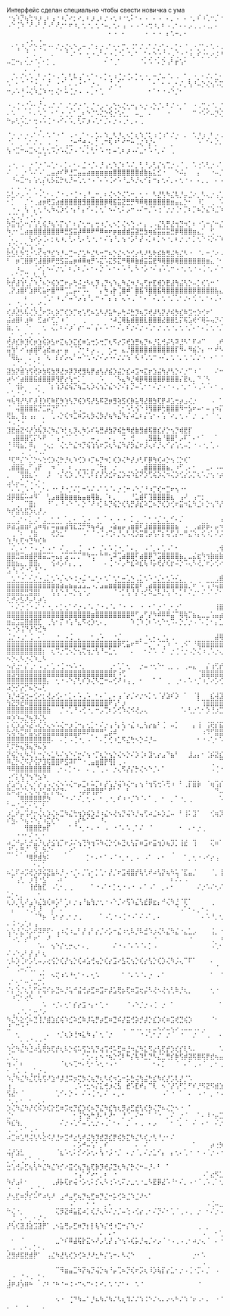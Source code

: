 Интерфейс сделан специально чтобы свести новичка с ума
⠐⢢⠱⡙⢦⢓⠲⡰⢀⠆⢠⠐⠰⡈⠔⡂⠔⡀⠆⡰⢀⠆⡐⠠⢂⠰⠐⢂⠅⠂⠄⠠⠀⠄⠠⠀⠄⡀⠠⠀⠄⠐⡀⠎⠰⢁⠒⡈⠐⠠⠑⢈⠱⠈⠜⠠⠃⡘⠠⠃⠜⡐⠂⠖⠰⡀⢂⠐⡀⢂⠐⠤⡀⢂⠄⢠⠀⠄⠠⠐⠠⢒⠰⡀⠆⠠⢀⠂⠄⠄⡠⢀⢀⠠⢀⡀⠄⠀⠀⠀⠀⠀⠀⠀⠀⠀⠀⠀⠀⠀⠀⠀⠀⠀⠀⠀⠀⠀⠀⠀⠀⠄⠠⠀⠄⠀⠀⠀⠀⠠⠀⠄⠠⠀⡄⢂⠤⡀⠄⠀⠀⠀⠀⠀⠀⠀⠀⠀⠀⠀⠀⢀⠠⠀⠠⠀
⠀⠂⢡⠘⢄⠊⡑⠰⢉⠐⠂⠌⡐⢌⠢⠑⡠⠒⠠⠁⠆⡐⠠⠁⢂⠂⡉⠄⠨⠁⠌⠠⠁⠌⡐⢁⠂⠄⡁⠂⠈⢀⠐⡈⢁⠂⠡⠐⠠⠀⠀⠀⠀⢈⠀⠄⢀⠀⠀⠄⠀⠀⠈⠠⠁⠐⠀⢂⠐⠠⠁⢂⠐⠠⠈⠄⠈⠄⠁⠀⡁⢂⠑⡐⢈⠐⡠⢈⠐⡈⠰⡀⠎⡐⢂⠔⡨⠘⠤⣉⠒⡄⢂⡐⠈⠄⠂⡁⢀⠀⠀⠀⠀⠀⠀⠀⠀⠀⠀⠀⠂⠈⢀⠁⠀⠀⠀⠀⠈⠄⠡⠈⠄⡑⢠⠃⡖⢡⠂⠀⠀⠀⠀⠀⠀⠀⠀⠀⠀⠀⠀⠄⠀⠄⠁⠀
⠀⡈⠄⠌⢂⠡⢀⠃⡐⢈⠐⠠⠈⡄⢃⠧⢠⠁⢂⠁⠂⠄⡁⢂⠰⢈⡐⢈⠄⡁⢂⠐⡀⠒⡈⠤⠈⠄⠠⠀⠁⡀⠐⡀⠂⠌⠄⣁⠂⠡⠀⠂⠈⢀⠈⡐⠠⠀⠌⠀⠐⠈⡀⠄⠠⠐⠈⠀⡐⠠⠀⠀⢈⠠⢁⠀⠀⠀⠀⠀⠀⠀⠂⠀⠂⠐⢀⠂⠌⡀⢣⠘⠤⡑⢌⢢⠡⢍⠒⡠⠡⠘⠠⢌⠱⣈⠱⠐⡂⢌⠂⠥⢈⡐⠠⠀⠄⡀⠂⢁⠀⠁⠀⠀⠀⠀⠀⠀⠀⠀⠂⠁⠂⠐⠠⠑⡈⠂⠀⠀⠀⠀⠀⠀⠀⠀⠀⠀⠀⠀⠈⠀⡀⠀⢀⠂
⠐⠠⢈⠐⡈⡐⠂⠌⡐⠠⠌⠠⠁⠠⢁⠊⡐⠈⠄⡈⠐⡠⠐⡠⢑⠢⢌⢂⠒⡄⠢⡐⠠⡑⡈⠄⠃⠌⠐⡀⠁⠀⠐⠠⢉⡐⠈⠄⡈⠄⠡⠀⢀⠀⠂⠄⠡⢈⠀⠂⠁⡐⢀⢂⠁⣀⠆⠑⡈⠡⢌⡑⢪⡐⢡⢂⡀⠀⠤⣀⠀⠄⠀⠀⠀⠐⠀⠀⠀⠀⠀⠉⠐⠡⠊⠤⡙⢌⠓⡤⢃⠡⣁⠂⢒⠠⠡⢈⠐⠠⠊⠄⠡⡀⢃⠍⡰⠠⢁⠂⡈⠄⡐⠠⢀⠂⡀⠄⢀⠀⠀⠀⠀⠀⠀⠀⠀⠀⠀⠀⠀⠀⠀⠀⠀⠀⠀⠀⠀⠀⠁⠀⠀⠐⢀⠀
⠈⡐⢀⠂⡐⠠⠁⠂⠄⠡⠈⠐⠈⠀⠠⠐⢀⠁⠂⠄⡡⠄⠱⣀⠣⡘⢄⠢⡁⢆⠱⡈⢅⠰⢈⠰⠁⠌⡐⠀⠄⠀⠡⡘⡰⢀⠃⡐⠠⠈⠄⠀⡀⠠⠁⠌⠠⠀⠠⠀⡁⠀⢀⣈⠒⠉⢚⡐⠄⡁⠠⠉⠣⠘⠁⠊⠉⠒⠠⢌⠘⡌⢂⠀⠀⠀⡀⠀⠀⠀⠀⠀⠐⠀⠁⠂⠌⠄⢣⠐⣉⠒⠤⣉⠢⣁⢃⢂⠩⡐⠡⢌⡐⠠⠈⠄⡁⢃⠂⠡⠐⡂⠤⢁⠆⡰⠠⠌⣀⠂⠡⠐⡀⠌⠀⢀⠀⠀⠀⠀⠀⠀⠀⠀⠀⠀⠀⠀⠀⠀⠀⠀⠀⠀⠂⠈
⠠⠐⡀⠠⠀⡐⠈⡐⠈⠤⢁⠂⠄⡁⠄⠂⠄⣈⠐⡈⠄⡘⢠⢂⠱⡈⠆⠡⠌⡀⢃⠘⡠⢃⡌⢢⢉⡐⠠⠈⢀⠀⠡⢐⠡⢃⡐⠠⠁⠌⠀⡀⢀⠂⠡⠌⠠⠁⣀⣤⡴⠎⠟⣘⣉⣤⣤⣴⣶⣶⣶⣶⣶⣿⣿⣿⣿⣿⣿⣾⣷⣦⣅⣊⠐⠀⠀⠑⠬⡄⠀⠀⡄⠀⠀⠐⠤⡈⠀⠘⠤⣉⠒⡄⢡⢂⡌⢆⡣⣍⡓⢆⡘⠤⢁⢂⠐⠠⠈⠄⠡⢈⠔⠡⠘⣀⠣⡘⢄⠊⡅⠒⡄⢂⠌⡀⠄⢂⠐⠠⠀⠄⡀⡀⠀⠄⠠⠀⠄⠠⠀⠄⡀⠄⢀⠁
⡥⣃⠔⡠⠐⡀⠐⠠⢁⠂⠄⡈⠐⠠⠐⢈⠐⢠⠘⣀⠒⡀⠆⢌⠢⡑⢌⠡⠒⡀⢂⠐⠀⠣⣜⢣⠳⣌⢧⡘⡤⣈⠔⡀⠣⢄⡐⢠⢁⠂⡁⠀⠀⡈⠐⢀⣴⡶⢟⣩⣴⣾⣿⣿⣿⣿⣻⣿⣿⣿⣿⡿⢿⣯⣭⣝⣛⡛⠻⠿⢿⣿⣿⣿⣿⣿⣶⣤⣄⡑⠂⠀⠸⡁⠀⢀⠀⠡⠀⠐⠠⠀⢣⠈⡄⢂⠘⢄⠳⢌⡱⢊⠐⡄⠃⡄⠊⠄⡁⢂⠁⠢⠌⢂⠅⡠⠒⠠⠌⠒⡈⠡⢐⠈⡐⡐⢈⠂⡉⠆⡉⠦⡑⣌⠱⣈⠱⡈⢌⠡⡘⠠⠐⡈⠠⠀
⡳⣭⢲⡡⠒⡌⢡⢃⢮⡘⢦⠡⡍⢢⠁⠆⡌⢂⠒⡄⢒⠰⡈⢄⠢⡁⢌⠢⢑⠠⠂⡄⢀⠠⣌⢣⡛⣜⢲⣙⠲⡁⠆⠐⢡⠒⡌⠒⣌⠳⡐⠂⣁⣴⣶⣿⣿⣾⣿⣿⣿⠿⣛⣫⣭⡼⠿⠿⠟⠛⠿⠶⠖⡶⣶⣾⣾⣭⣽⣛⣳⢶⣮⣭⣭⣭⣛⡿⢿⣿⣿⣶⣄⡁⠀⢋⠀⠀⠈⠄⡀⠀⠀⢣⠔⡡⢈⠄⡂⢆⠰⡀⢃⠄⢃⠄⢃⠐⡀⠂⠌⢡⠘⡀⢢⠐⡡⠃⡜⠠⡁⠆⡁⠢⠐⡀⠆⡐⢀⠂⡁⢂⠑⠨⡑⠌⠱⡘⢌⠢⢡⠑⢢⠐⣁⠂
⣗⣣⢇⡳⢩⡐⠡⢎⢲⡙⣎⠱⡘⠤⣉⠒⡌⣡⠓⣌⠣⢒⡉⠦⡑⣌⠢⣑⢊⡔⢣⠜⣣⢗⣮⣷⣻⣬⢳⣌⠣⠐⠀⠈⠄⠒⡈⠔⠠⠃⠀⡶⢉⣿⡿⢋⣼⣿⡿⠟⣛⣫⣭⣤⡶⠾⠿⢶⡛⠡⣍⠡⣍⡫⣍⠛⢿⠿⣷⣾⣭⣭⣟⠻⢿⣿⡿⢿⣿⣿⣿⣿⣿⣿⣶⣄⠈⠂⠀⠀⠰⣀⠀⠀⠈⠔⡁⠢⠌⡐⢂⠁⠆⡈⠆⡈⠄⠂⠄⡑⠈⠄⠂⠄⠡⠘⡀⠣⠐⡡⠐⠌⢠⠡⢁⠒⠠⠐⡀⢂⠐⠠⢈⠐⡀⠌⠐⡀⢂⠁⢂⠩⢀⠣⢄⠣
⢗⡞⣼⢱⢃⡌⠱⡈⠦⡑⢮⡱⣉⠖⡤⢓⠬⣐⠣⢆⡹⢠⡙⢢⠱⣄⠳⣌⠲⡘⢤⢋⡖⣏⢾⡱⣟⣼⢳⣬⢣⡑⠤⡁⢎⢡⠒⠈⠀⢀⡝⣰⣿⠏⣱⡿⢏⣥⠖⣿⠛⠛⢉⣁⡤⠍⠩⠄⠀⠁⡄⠳⢠⡗⢈⣿⠾⠁⣿⣯⠹⣿⣿⣯⢿⣿⣿⣿⣿⣿⣿⡿⣿⣿⣿⣿⣧⣄⠀⠀⠀⠀⠆⠀⠀⠀⠐⢁⠂⠰⢀⠊⠤⠑⡠⢡⠘⡀⠒⠠⠉⡄⢡⠈⢄⠡⢀⠁⠂⠄⠁⠌⡀⢂⠐⡈⢁⠂⡐⠄⢊⠐⡀⠂⠄⡈⠄⠐⠀⡈⠄⢂⠐⡀⢊⠐
⢎⡼⣜⡣⢧⢌⡱⣈⠖⡩⢆⡵⡉⢎⡱⡉⢖⢡⢋⠦⣡⠣⡜⣥⠓⡤⢓⠬⣓⡹⢦⡩⢞⡼⢣⡝⡜⢮⡳⣎⠷⣩⢒⡱⢊⠖⠁⠀⠀⣬⣴⣿⠇⣰⠷⠀⣋⣴⠎⢋⡈⠰⠈⠀⠀⠀⢀⠀⠀⠀⠀⠀⠐⠼⣈⢿⣧⣾⣿⣿⣇⣿⣿⣿⣜⣿⣿⣃⡍⢯⣡⢞⠊⢿⠥⢤⡙⠌⣷⡀⢂⠀⠈⠂⠀⠀⢂⠀⢌⡁⠆⠌⡰⠁⡔⠂⠤⠁⡌⠄⠡⠐⠂⠌⡀⠎⡐⠌⡐⠠⢁⠂⡐⢀⢂⠐⡀⢂⠐⡈⠄⠂⠄⡁⢂⠐⡈⢀⠂⠀⠄⠂⡐⠀⠂⡀
⢞⡼⣎⡷⣹⢎⡶⣱⢮⡵⣣⠖⣍⢦⡱⣍⣎⠶⣡⢒⡡⢒⡉⢆⠫⡔⡩⢞⣱⣛⢦⡙⠦⡘⣅⢚⡬⢣⠽⣘⠣⠁⠏⠴⠉⠀⠀⢀⠞⣭⢳⠃⠔⢡⣴⣾⠟⣡⣞⣤⣠⠄⣤⠈⠈⡑⠂⠆⡠⢀⠀⠀⢂⠤⠀⣄⡘⣿⣿⣿⣿⣾⣿⣿⣿⣿⣿⡏⠻⠄⠻⣮⡑⡄⠐⠂⠞⠣⠘⢿⣆⡀⠀⡁⠈⡄⠈⢆⠀⡎⡔⡡⢄⠃⠤⠑⢂⠡⡐⠌⡠⠡⠌⡐⡐⢢⠁⢎⠰⢁⢂⠒⠠⠌⡀⢂⠐⡀⢂⠐⡈⡐⠠⠀⠄⠂⠐⠀⠠⠈⡀⠂⠄⡁⠂⠄
⣽⣳⡝⣾⢱⢫⢞⡵⣳⢯⣳⡻⣜⡲⡽⡹⢞⣻⢧⡟⣴⢣⡜⣮⡱⣬⡑⣎⠴⣩⠲⣍⡖⣱⣬⢳⡜⢣⡑⠌⡐⠉⠰⠈⠀⠀⠀⠌⠒⡴⠣⠊⣴⣿⣿⣯⣾⣿⣿⡿⢻⡟⡔⢣⠒⡁⠁⠀⠀⠀⠡⠀⠀⠈⠣⣄⠳⡘⢾⡿⢿⣿⣿⣿⡿⣿⣿⣿⡌⣟⢆⡀⠙⠈⠣⠀⠀⠀⠈⠀⢺⡧⠀⠀⢀⠂⠀⠈⡆⢱⡹⣜⢮⡙⢦⣉⢆⡱⢌⢢⡑⣌⠢⡑⠌⡆⡙⠤⢁⠂⠂⠌⡐⠠⠐⠠⢀⠐⡀⠂⠡⢀⠡⠈⠄⠂⢀⠂⢁⠐⠠⠁⠂⠀⡁⠂
⠲⢧⢻⡜⢣⠏⡼⢸⡱⢏⠷⣏⡳⢱⢣⡙⢮⡱⢫⡜⣣⠯⣝⡶⣻⢵⣫⢎⡷⣥⢻⣜⣿⣳⢏⡟⠼⣡⢒⡴⣠⢌⡐⠀⠀⠀⠠⠀⠁⠈⠀⢬⣿⣿⣿⣯⡙⣉⡭⡙⠋⠈⠁⠀⡀⢀⠀⠀⠀⠀⠀⠀⠀⠀⢁⠂⠡⢃⢪⠑⠸⢻⣿⡿⢓⣿⣿⣿⠻⠒⣣⠖⠤⠂⠤⢠⠲⡍⢟⣧⡀⢹⡄⢠⡄⠀⡀⠀⢁⠠⡑⢎⠲⣉⠶⡩⢆⡳⢌⡳⡜⢦⠳⣌⠳⡌⠴⣁⠆⡌⢡⠂⠄⢡⠈⠔⡀⢂⠠⠁⡐⠀⡀⠂⠈⠐⡀⠐⠠⢈⠐⠀⠀⡀⢀⠂
⣹⣟⣶⣝⠪⡜⡱⢧⡹⢌⠳⣌⠱⡃⢆⡹⢄⠳⡡⠎⢥⣛⡼⣳⡝⢮⣓⠻⣞⣷⣻⣾⢯⣿⣎⡜⡑⢢⡙⢾⣟⡏⠀⠀⠀⠀⠀⠀⠀⠀⢠⣿⣿⣿⢋⡍⠣⠟⠀⠁⢠⠐⠈⠁⠈⠀⠁⠀⠤⢀⠀⠀⠄⡀⠀⠩⠀⢚⠀⠀⢀⣻⣿⣧⠘⣿⣿⠃⡠⠏⠁⠄⠂⠁⠀⠀⠁⠀⠘⠸⢿⣦⡁⠿⡄⠀⠐⢄⡂⠀⢌⢂⠓⣌⠲⡙⢮⢱⢣⠖⡩⢆⠣⣌⠳⡜⡳⣌⠖⡸⢄⠎⡘⢄⠊⡔⢡⢂⠤⡁⠐⠠⠐⡀⢁⠠⠀⠈⠀⠀⠠⠀⡁⠐⠠⠌
⠘⢏⠛⡌⠑⡈⡑⠢⢑⢊⡱⢌⡓⡘⢆⠱⢊⡱⠰⡉⠦⡙⠲⡁⢎⡱⢌⠓⡜⡰⢃⠏⡿⢳⢎⠴⡑⢢⢈⡑⢎⠁⠀⠀⠀⠀⠀⠀⠀⢀⣾⣿⣯⣀⠋⢠⡟⠀⠀⠲⠈⢀⠀⠆⢀⢀⣀⡀⣀⠈⢓⡆⠀⡐⠀⠀⠀⠀⡀⢀⣾⣿⣿⣿⣿⣦⡀⠰⠋⢀⠄⠂⠀⠀⣀⠄⠠⠤⡀⠀⠈⢻⣿⣆⠡⠀⠀⡸⠀⠐⡌⢎⡱⢀⠣⡘⢂⠇⡎⡜⡱⣊⠖⣌⡱⢬⠱⣎⠝⡱⢋⢮⡱⢌⠲⢌⡱⢊⡔⡡⡉⢆⠡⡐⢢⠐⡴⣠⢆⡤⣁⠐⠠⢁⠂⠄
⠈⠄⠡⢀⠡⠐⡀⢁⠂⠄⠐⠂⡘⠐⡈⠌⡁⠒⠡⠌⠠⠁⠡⠈⠄⡐⢈⠒⠠⠑⡈⠘⠰⡉⢎⠒⣉⠖⢢⠐⠂⠀⠀⠀⠀⠀⠀⠀⠀⣺⡿⣿⣯⠥⠴⠻⠁⠀⢃⣠⣶⣿⣷⣶⣶⣦⣤⣶⢿⣷⡀⠈⠆⡀⠀⠀⠀⠘⣁⣾⠏⢹⣿⣿⣿⣿⣆⠀⢠⠜⠀⢠⠒⡂⠀⠀⠀⠀⠀⠁⢀⠀⠉⣿⡆⠀⠀⠘⠁⠄⠘⠠⠑⠈⠄⡑⠈⠜⠰⡁⠧⡙⢮⡑⢎⢣⡛⡼⣎⠵⣉⠦⡙⢎⡱⢊⠖⣭⠲⣅⠳⣈⠆⡑⢢⠙⡜⠳⡞⣵⢣⣯⡱⢆⡜⡠
⠀⠈⢀⠂⠄⡁⢀⠂⢀⠀⠂⠐⠀⠁⡀⠄⠀⢁⠠⠀⠐⠀⠁⠠⠀⠄⠠⠀⡁⢀⠀⠁⠂⠐⡈⠐⡀⠊⠄⡈⠀⠀⠀⠀⠀⠀⠀⠀⢠⡿⣽⣩⣶⣶⠏⣡⠶⢿⡍⠭⣭⣥⣼⢻⣏⣙⡛⠻⢦⠼⣡⠀⠠⣵⣤⡤⢠⣶⣿⠏⣸⣾⣿⣿⣿⣿⣿⣦⠀⠠⠀⢀⣴⡿⡷⠄⡤⠲⠀⢀⠈⠆⠀⡘⣷⠀⠀⠀⢞⡱⣂⠁⠀⠀⠀⠠⠁⠈⠐⢈⠰⢉⠆⡘⢄⠣⢜⡱⣭⢛⡴⢣⠍⡆⢥⢋⡜⠤⠛⣌⠱⡄⢎⠰⡁⠜⡨⢱⡘⢆⢏⠲⣙⠳⢎⠷
⠀⠌⡀⠄⠂⠐⠠⢀⠂⠠⠐⠀⠌⢀⠀⡀⢈⠀⠠⠐⠀⡈⠄⠡⢈⠐⡀⠁⠄⡀⠀⠠⠈⡀⠄⢁⠠⠁⠂⠀⠀⠀⠀⠀⠀⠀⠀⢀⢺⣿⣿⣛⣭⣶⣾⡿⣿⣭⣉⠥⣄⡌⣩⢉⡉⡉⠛⠳⢒⠂⠓⠛⢂⠽⢉⣴⣿⣿⠏⣴⣿⡿⠙⣩⣿⣿⣿⣿⣦⡀⣀⣌⣖⠳⢲⣷⣶⣷⣿⣷⣦⣄⡀⣿⣿⡄⠀⠀⢪⠴⡡⠎⡄⡀⢀⠀⠀⠈⠀⠀⠄⢈⠐⠌⡠⠓⣎⠵⣎⢧⠸⡥⢞⡜⢎⡖⠬⡑⠩⢄⠣⢜⡈⠖⡡⢊⠔⣡⠘⡄⢊⠐⠡⠘⡈⠐
⠀⢂⠐⠠⠁⠌⡐⠠⢀⡁⢂⠡⡈⢄⠢⢐⠠⣈⠐⣀⠂⠄⢂⠁⢂⠂⠤⢁⠢⢀⡁⢂⠡⠐⡈⠄⢂⠡⠌⡀⠀⠀⠀⠀⠀⠀⠀⢀⣾⣿⣿⣿⣿⣿⣿⣿⣿⣿⣿⣷⣶⣵⣤⣦⣤⣡⣡⣀⠠⡈⣠⣤⣶⣾⣿⣿⣿⣟⣾⠏⢀⣴⣿⣿⣿⣿⣿⣿⣿⣷⡈⠖⠈⠄⢩⠹⢭⣿⣿⣿⣿⣟⣛⣽⣿⡇⠀⠀⢣⢣⠑⡘⠤⡑⢢⠐⡠⠀⠀⠀⠀⠀⠈⠐⡁⢣⠘⡜⠰⡊⠵⣈⠧⡘⢢⠘⠄⡁⠃⠌⡐⠂⠌⠠⠁⠌⠂⢅⡚⡔⣣⠜⡤⢃⡴⢡
⠀⠂⠌⡐⢈⠐⠠⠁⠂⠐⡀⠂⡁⢂⠁⠊⡐⠠⠈⠄⡈⠐⠠⠈⠄⠈⠐⠀⠂⠀⠐⠀⠂⠁⡐⠈⢀⠂⡐⠁⠀⠀⠀⠀⠀⠀⠀⢸⣿⣿⣿⣿⣿⣿⣿⣿⣿⣿⣿⣿⣿⣿⣿⣿⣿⣿⣿⣿⣶⣿⣿⣿⣿⣿⣿⣿⣿⠿⠋⣠⠋⡜⠳⠾⠿⠿⣬⠉⢿⢷⡉⣦⣄⣀⣀⢡⣤⣴⣶⣬⣩⣭⣿⣾⣿⣏⠀⢀⢣⠂⡍⠰⢡⠘⣄⠫⢔⡱⢂⠄⡀⠀⠀⠀⠀⠀⠱⢈⠱⢈⠆⠡⢂⠑⢂⠩⠄⡑⡈⡐⠠⠈⠄⡁⠂⡄⣁⠢⠐⡱⢨⠙⡜⠱⣊⠳
⢈⡐⠠⢀⠂⢈⠀⠄⠁⠀⠀⠐⠀⠠⢈⠀⡀⠀⠀⠂⢀⠡⠀⠀⠐⡈⠀⠀⠀⠀⡀⠐⡀⠄⡀⠐⡀⢀⠀⠀⠀⠀⠀⠀⠀⠀⠀⣼⢿⣿⣿⣿⣿⣿⣿⣿⣿⣿⣿⣿⣿⣿⣿⣿⣿⣿⣿⣿⣿⣿⣿⣿⣿⣿⡿⢋⣥⠖⠛⠁⠒⡈⠁⠌⢉⠱⠀⠂⢀⠪⠁⠘⢿⣿⣿⣿⣿⣿⣿⣿⣿⣿⣿⣿⣿⣿⡆⠀⢆⠩⡐⢉⠢⡑⢢⢍⢲⡐⢣⠘⠤⣁⢂⠀⠀⠀⠄⠀⠀⠂⠌⠡⠀⠌⠀⡐⢈⠐⡐⠠⡑⢌⠰⢀⠡⡐⢄⠢⡑⢄⠣⡐⢌⠱⣀⠣
⠢⡜⣐⠂⡌⢀⠂⠠⢀⠂⢁⠐⢈⠐⠢⠡⠐⡀⠀⠀⠀⠀⠀⢀⠂⢁⠁⢂⠀⠀⡐⠤⠐⢂⠑⠂⢀⡀⢀⠀⢀⠤⣄⠀⠀⡌⢰⢋⡞⣿⣻⢿⣿⣿⣿⣿⣿⣿⣿⣿⣿⣿⣿⣿⣿⣿⣿⣿⣿⣿⣿⣿⣿⡏⠰⢋⠀⠀⠀⠀⠀⠀⠀⠀⠀⠀⠀⠀⠀⠀⠀⠀⠈⣿⣿⣿⣿⣿⣿⣿⣿⣿⣿⣿⣿⣿⣿⡄⠀⢂⠐⠠⠑⡌⢃⠎⡱⢌⠣⣉⠒⠤⢊⠜⠰⢠⢀⠀⠂⠀⠀⠁⠈⠀⢀⠀⢀⠂⠄⠡⠐⡈⠰⡈⠔⡡⢊⠴⡑⡊⡔⡉⠦⡑⠤⢃
⢱⡘⠴⣩⢒⠤⢊⠔⡂⢜⡠⢊⠄⠂⡁⠄⠡⢀⠡⠀⠂⠄⠁⡀⠄⢠⠈⡔⡈⠔⡐⠢⡁⢂⠈⡜⣱⠎⡱⠀⠁⠀⠈⡇⠀⠀⣎⢼⣹⢳⣝⡻⣞⠿⣿⣿⣿⣿⣿⣿⣿⣿⣿⣿⣿⣿⣿⣿⣿⣿⣿⣿⠟⢡⠃⡰⠀⠀⠀⠀⠀⠀⠀⠀⠀⠀⠀⠀⠀⠀⠀⠀⠁⢹⣿⣿⣿⣿⣿⣿⣿⣿⣿⣿⣿⣿⣿⣷⠀⠀⡈⠠⢁⠘⠠⢊⠐⡀⠒⡠⢉⠆⡡⢊⠱⢌⠪⢜⡠⢄⠀⠀⠀⠀⠀⠀⠀⠈⠄⢃⡐⢁⠂⡱⢘⡰⣉⠶⡱⠱⢤⡙⢦⡹⢌⡣
⡅⢎⡱⣡⠫⣜⠡⢎⡘⢄⠢⠡⢌⠒⡰⢈⠒⡄⢂⡁⠂⠌⡐⢠⠘⡄⢣⠐⣌⠰⣀⢣⡔⣦⠃⢈⠀⠤⡁⠀⠀⠀⡄⢸⠀⢨⢟⡎⣯⢗⢮⠳⣍⠟⣧⢟⡿⣿⣿⣿⣿⣿⣿⣿⣿⡿⠿⠟⡛⠛⠛⣁⡴⠾⠀⠁⠀⠀⠀⠀⠀⠀⠀⠀⠀⠀⠀⠀⠀⠀⠀⠀⠀⠰⠹⠋⣿⣿⣿⣿⣿⣿⣿⣿⣿⣿⣿⣿⠄⠀⠄⡁⠠⢈⠐⡀⠠⠀⠁⠄⡁⢊⠰⣁⠫⣌⢓⠢⡑⠬⡘⠤⠀⠀⠀⠀⠀⠀⠀⠀⠀⠂⠐⠠⢁⠂⠡⢃⠍⡓⢦⡹⢦⡙⠦⡱
⡝⢮⡑⢆⠳⢌⢃⠒⡌⠢⣁⠣⠌⢢⠑⠌⡒⠌⢢⠐⡉⢆⡑⢢⡑⢌⠢⡑⠌⡱⢈⠆⣹⢂⡔⣠⠙⣦⠃⠀⠀⣸⣠⡄⠂⢈⡮⣝⣎⠿⣌⡓⢌⠫⡜⢪⡝⣹⢯⣿⣿⠟⣫⠽⠏⠉⠐⢀⣤⣶⣿⡟⢻⡇⢀⠠⠀⠀⠀⠀⠀⠀⠀⠀⠀⠀⠀⠀⠀⠀⠀⠀⠀⠀⠀⢀⠀⠉⠻⠿⣿⣿⣿⣿⣿⣿⣿⣿⠀⢀⠂⠄⡁⠂⠄⠀⠄⢀⠈⢀⠠⠀⡐⢄⠫⡜⡌⡓⢌⠢⠑⡈⠄⠁⠀⠀⠀⠀⠀⠀⠀⠀⠀⠀⠠⢈⠐⠠⠊⡅⢣⠙⢢⠙⣢⠱
⡜⣡⠚⡌⡘⢄⠊⡔⢠⠡⡐⢌⠢⠡⢌⠒⡤⣉⠆⠥⡉⠆⡜⢡⡘⢬⠱⢌⠒⡄⢢⠘⢲⢫⢒⠡⢛⠰⠀⠃⢀⡏⣿⡷⠀⠈⢶⢩⡎⣟⠶⣩⠌⡑⢌⠣⡜⢥⡛⡜⢮⡙⠂⠀⠀⠠⡴⡿⢻⡿⠟⠁⠋⠁⠁⠀⠃⠀⠀⠀⠀⠀⠀⠀⠀⠀⠀⠀⠀⠀⠀⠀⠀⠀⠀⠀⠙⠤⡀⠀⠈⢿⣿⣿⣿⣿⣟⡳⠀⠀⠈⠐⠠⠁⠌⡀⢂⠠⠀⠂⢀⠐⡀⠎⠰⠐⡈⠱⠈⠄⠁⢀⠀⠂⠀⡀⠁⠐⡀⢀⠀⠀⠀⠀⠀⠀⠡⠁⠒⡈⠤⢁⠂⠡⢀⠃
⡰⣁⠞⡤⢩⠜⡒⢌⢆⡱⢌⠦⣉⠳⣌⢓⢲⡱⢮⡱⣘⠰⣌⠢⢜⢢⡙⢬⠱⡘⢤⢋⠴⣈⠦⡱⣈⠤⠀⠃⢸⠅⣹⠁⠀⠀⢊⢶⡹⠎⣳⠄⠑⢦⠨⠑⡌⠰⣍⢎⠑⠀⠀⠀⢠⠎⠓⠁⠉⠀⠘⠄⠀⠀⠀⠀⠀⠀⠀⠀⠀⠀⠀⠀⠀⠀⠀⠀⠀⠀⠀⠀⠀⠀⠀⠀⠀⠀⠀⠀⠀⠀⢻⣿⣿⣟⡶⡏⠀⠀⠀⠀⠁⠈⠐⡀⠂⠄⠐⠀⠠⠀⠐⠈⠄⠡⢀⠁⠌⠀⠈⠀⠀⠀⠀⠀⠀⠂⠀⠄⠂⡐⢀⠀⠀⠀⠀⠀⠀⠐⠐⠂⠌⠐⡀⠂
⠴⣈⠚⡤⢃⡚⣬⡘⢆⡜⣪⢱⡉⠖⡨⠌⢢⢙⠳⢲⠩⠳⢌⡑⢊⠦⣙⢆⢣⡍⠶⣩⠖⣭⢲⡱⢦⡹⡁⢸⣞⠀⢹⠀⠀⠀⢍⠶⠁⣘⡁⠆⡛⠌⠀⡹⢀⡳⠌⠂⠀⠀⡀⠔⠁⠀⠀⠈⠀⠀⠀⠀⠀⠀⠀⠀⠀⠀⠀⠀⠀⠀⠀⠀⠀⠀⢀⠀⠀⠀⠀⠀⠀⠀⠀⠀⠀⠀⠀⠀⠁⠀⠘⢿⣟⣾⣳⠅⠀⠀⠀⠀⠀⠀⠀⠀⡁⠂⠄⠂⠁⠠⠈⠐⡀⠂⡀⠠⠀⠠⠁⠀⠄⠂⠀⠀⠀⠀⠁⡀⢂⠐⠠⠊⡔⢠⠀⠀⠀⠀⠀⠀⠀⠂⠄⡁
⠦⣁⠏⠴⡩⢞⡱⡽⢮⣝⣧⠧⡘⠠⠐⡈⠄⡈⢡⠂⡁⢁⠂⡜⡈⠖⣩⢾⣿⡞⢧⢃⠞⠴⢣⡝⢦⠳⢥⠈⣏⣤⡈⠀⠀⠀⠈⡀⢸⠀⠁⢠⢃⠀⡰⢹⠐⣣⠁⠀⠠⠆⠁⠀⠈⠀⠀⠀⠁⠀⠀⠀⠀⠀⠀⠀⠀⠀⠀⠀⠀⠀⠀⠀⠀⠀⠆⠌⠄⠠⠀⠀⠀⠀⠀⠀⠀⠀⠀⠀⠀⠀⠀⢸⣞⣷⣏⠀⠠⢁⠂⡀⢀⠀⠀⠀⠀⠁⠐⠠⠁⠂⡁⢂⠐⠠⠐⠀⠄⠁⠠⠁⠀⡀⠄⠂⠀⠀⠀⠀⠀⠌⡐⠡⠌⢂⠌⣁⠂⠄⡀⠀⠀⠀⠂⠀
⢆⡱⡈⢇⠜⣠⠱⣌⣳⢎⠶⡡⠃⢁⠆⡐⢠⠘⣦⢳⡐⢂⠐⠠⠑⡈⠔⢫⠱⣌⢣⣞⡿⣖⡄⠚⢌⠳⣘⠈⢏⠁⠀⠀⠀⠀⢀⠀⠀⠀⡄⠈⠈⠠⢁⠇⡸⠀⠀⡔⠁⠄⠁⠀⠀⠀⠀⠀⠀⠀⠀⠀⠀⠀⠀⠀⠀⠀⠀⠀⠀⠀⠀⠀⠀⠀⠀⠈⠠⠁⠂⠄⡀⠂⠄⠀⠀⠀⠀⠀⠀⠀⠀⠀⠈⠙⡦⠀⢡⠂⡔⢀⠂⡐⢀⠀⠀⠀⠀⠁⠠⢁⠐⠠⢈⠐⠠⠁⠌⠠⠁⡀⠄⠀⠀⠀⠀⠀⠀⠀⠀⠀⠄⠡⠘⡀⢂⠄⠨⠐⡠⢁⠆⢠⠀⠀
⢢⠱⡘⣌⠲⡡⠞⠽⠟⠏⠂⢠⠰⢌⠰⣀⠃⡜⢠⠃⡔⡈⠔⡡⠒⣌⠰⢂⠧⡘⠧⣚⠱⡰⢌⠣⣌⠳⣌⠐⣄⣁⡠⠀⠀⠀⢨⡀⠐⠈⠠⢂⠁⡔⠃⠖⠁⠀⠜⠀⠈⠀⠀⠀⠀⠀⠀⠀⠀⠀⠀⠀⠀⠀⠀⠀⠀⠀⠀⠀⠀⠀⠐⠀⠀⠀⠀⠀⠀⠀⠐⠀⠀⠀⠀⢀⠀⠰⠀⠀⠀⠀⠀⠀⠀⠡⠄⠀⢢⠑⡌⢂⡒⢄⠂⠄⡀⠀⠀⠀⠀⠀⠌⠐⠠⠈⠄⠡⠈⠄⡁⠠⠀⠀⠀⠀⠀⠀⠀⠀⠀⠀⠀⠀⠠⢁⠂⠌⠠⠑⡠⠃⡜⢠⠃⢆
⢂⠧⡱⢈⠖⡡⢃⠤⡠⢔⢪⡑⢎⡜⢢⡑⢎⠴⣡⢚⢤⡑⢎⡔⣩⠔⣣⢍⢢⡑⢎⡔⢣⡑⢎⡱⢌⠳⡨⢄⠉⠏⠁⠀⠀⠀⠄⠀⠀⠂⠀⢈⠤⡐⢂⡀⠀⡀⠀⠀⠀⠀⠀⠀⠀⠀⠀⠀⠀⠀⠀⠀⠀⠀⠀⠀⠀⠀⠀⠀⠀⠀⠀⠀⠀⠀⠀⠀⠀⠀⠀⠀⠀⠀⠀⠀⠈⠀⠀⠀⠀⠀⠀⠀⠀⠐⡂⠀⠢⢍⠰⠡⠘⢂⠁⠂⠄⢂⠡⠀⠀⠀⠀⠀⠁⠈⠄⠡⠈⠄⡐⠀⠄⠁⠀⠀⠀⠀⠀⠀⠀⠀⠀⠀⠁⠀⠈⠠⠁⢂⠁⠒⡈⠤⡉⠄
⠌⡆⠱⡈⢆⢡⠋⡖⢭⠎⡦⣙⠦⡘⢥⠚⣬⢚⡴⣋⠶⣩⠖⡼⣡⢟⡦⢏⠶⣩⢖⡬⠣⢜⠢⢜⢢⢃⠷⡘⢆⡀⠀⠀⠀⠀⢂⠐⠀⠀⠰⢉⠂⢔⠣⠀⠐⠀⠀⠀⠀⠀⠀⠀⠀⠀⠀⠀⠀⠀⠀⠀⠀⠀⠀⠀⠀⠀⠀⠀⠀⠀⠀⠀⠀⠀⠀⠀⠀⠀⠀⠀⠀⠀⠀⠀⠀⠀⠀⠀⠀⠀⠀⠀⠀⠀⠡⠀⠐⡈⠄⢂⠁⡎⡔⣩⠐⡄⠂⢁⠐⠀⠀⠀⠀⠈⠠⠑⡈⡐⠠⢈⠀⡐⠀⠁⠀⠀⠀⠀⠀⠀⠀⠀⠀⠀⠁⠀⢀⠠⠈⠄⡁⠒⡈⠔
⠳⣌⠣⣕⢊⠦⣙⢸⡘⣾⣱⣎⢮⠱⣊⠵⣊⠷⡸⢥⡛⡴⣋⠶⣙⠮⡜⣭⢚⡵⡚⡼⡑⣎⡱⢎⠶⣩⢞⣙⢮⡱⠀⠀⠀⠀⠈⠂⠀⣘⠀⠉⠐⠈⠀⠀⠀⠀⠀⠀⠀⠀⠀⠀⠀⠀⠀⠀⠀⠀⠀⠀⠀⠀⠀⢀⠀⣀⢀⡀⢀⡀⣀⢄⡠⣀⢄⡠⢀⣀⣀⢀⡀⢀⠀⠀⠀⠀⠀⠀⢂⠀⠀⠀⠀⠀⠀⠄⠀⠐⡈⢆⡱⢘⠲⣅⠳⢠⠁⢂⠈⡐⠀⠀⠀⠀⠀⠀⠐⠠⢁⠂⡐⠀⡐⠈⠀⠐⠀⠀⡐⠀⠁⢀⠀⠀⠄⠀⡀⠀⢂⠐⡈⠐⡐⢈
⠱⣊⠳⣌⠳⣘⠴⣣⢟⡳⢏⡞⢆⠧⡑⢮⠥⢫⣑⢣⡙⢴⢩⢚⠥⣋⠶⣘⠲⣌⠳⣅⠫⣔⢣⢏⡞⡱⢎⡎⢇⠣⠄⠀⠀⠀⠀⠀⠡⡈⢄⡀⠀⠀⠀⠀⠀⠀⠀⠀⠀⠀⠀⠀⠀⠀⡁⢂⠄⡄⠢⠐⢦⡑⢊⠇⠓⡌⢧⠹⣃⡙⠣⣌⣁⢛⡎⡷⢫⡾⣽⢯⣿⢯⡟⣞⢦⣤⢲⠠⠁⠆⠀⠀⠀⠀⠀⠀⠀⠀⠈⢆⠢⢉⠒⠄⢃⠂⠡⢂⠐⠠⠐⠀⠀⠀⠀⠀⠀⠀⠀⠂⠄⡁⠀⠀⠈⠀⠄⠁⢀⠠⠈⠀⡀⠂⢀⠂⢀⠡⠀⠄⢀⠁⡐⠠
⠱⡌⠳⣌⠳⣌⢏⢧⢫⠜⣱⠚⡼⣘⠭⡲⢍⡳⢌⢦⡙⢆⠣⢎⠲⣡⠒⡥⣓⢬⢳⣬⢓⣎⠳⢎⡜⡡⢇⡜⡈⠡⠀⠀⠀⠀⠀⠀⠀⢰⢀⠀⠀⠀⠀⠀⠀⠀⠀⠀⠀⠀⠀⠀⢀⠡⠐⣂⠢⡌⣅⢚⡰⢌⣣⠀⣞⠡⣏⠞⡄⠉⢇⠀⠢⠈⡜⢡⠋⡁⠋⠎⡘⠫⣝⠫⣾⣱⢫⣜⠂⠈⠀⠀⠀⠀⠀⠀⠀⢁⠊⠄⡑⠠⠀⠌⠠⢈⠐⡀⠌⠀⠄⡀⠄⠀⠀⠀⠀⠀⠀⠀⠀⠠⠁⠐⠀⠁⠀⠄⠀⠠⠐⠀⡀⠐⠠⠐⡀⠄⠂⠀⠂⠀⡀⠄
⡱⢌⠳⣌⠳⡜⢎⠮⡱⢎⡕⣋⠶⡩⢖⡙⣎⡱⢎⠦⡙⣌⠳⣎⢳⢆⡻⡴⣋⣞⢣⢎⡳⢌⡙⠦⢌⡑⠢⠐⠀⠁⠀⠀⠀⠀⠀⠀⠀⣈⠂⠀⠀⠀⠀⠀⠀⠀⠀⠀⠀⠀⠀⠀⠂⢨⠑⣢⠓⡸⠄⢃⠜⠂⠀⡘⠈⡀⠌⠒⠀⠁⠈⠐⠀⡀⠌⠀⡐⠈⠀⠀⠁⠄⠸⠐⡤⣉⠳⣎⢳⡀⠀⠀⠀⠀⠀⠀⠀⠀⠌⡐⠠⢁⠊⠤⢁⢂⡐⠠⢀⠁⠂⠄⠀⡈⠀⠄⢀⠀⠄⡠⠀⠀⠀⠂⠈⡀⠈⠀⠌⠀⠄⠂⠀⠌⡐⠠⠀⠄⠂⠁⠠⠐⠀⡀
⠴⣉⠶⣡⢛⢬⢣⠣⣕⠪⡜⣘⠖⣩⠚⣔⢣⠞⣬⢳⡹⣞⡽⣎⡟⢮⡳⣍⠳⣌⠣⢎⡐⢣⠘⡐⠂⠌⠀⠀⠀⠀⠀⠀⠀⠀⠀⠀⠀⠀⠀⠀⠀⠀⠀⠀⠀⠀⠀⠀⠀⠀⠀⠀⠄⡡⠚⠤⢡⠁⡀⠎⠀⠀⠀⠀⠀⠀⠄⠀⠌⠀⠀⠀⠀⠀⠀⠀⠀⠀⠀⠁⠀⠀⠀⡴⢐⡳⢬⡜⣱⣃⠀⠀⠀⠀⠀⠀⠀⠈⣆⠡⢂⠅⡊⠔⡡⢂⠄⢣⠐⡨⠐⡈⠀⠄⡐⠈⡀⠌⡐⣁⠊⡄⠀⡄⢂⠄⢁⠐⠀⠂⠠⠈⡐⠠⠐⡀⠡⠀⢀⠂⠁⡀⠂⠄
⣒⢡⢚⡤⣋⢦⢣⠓⣌⠳⣌⠱⡊⠔⣭⢊⢦⡙⣦⢏⡷⡹⢞⡬⣙⢆⠳⡌⡓⢌⠒⠤⡘⠄⠃⠀⠁⠀⠀⠀⠀⠀⠀⠀⠀⠀⠀⠀⠀⠀⠀⠀⠀⠀⠀⠀⠀⠀⠀⠀⠀⠀⠀⠀⠐⢠⠁⠊⠔⠂⡀⠆⠀⠐⠀⠀⠀⠀⠀⠀⠀⠀⠀⠀⠀⠀⠀⠀⠀⠀⠀⠀⠀⠠⠁⣔⠫⣁⠳⡜⣠⠇⠂⠀⠀⠀⠀⠀⢀⡼⡧⢏⡖⢬⠐⡡⢂⠅⡊⢄⠣⢐⠡⢂⠍⡐⣀⢂⠐⣀⠣⣟⡿⣜⠡⠘⠂⠌⡀⠠⠐⠈⢀⠡⢀⠁⢂⠐⠀⠐⠀⢀⠐⢀⠁⠂
⡜⢢⣏⠶⡝⡎⠥⠋⠴⢣⠜⠀⣠⠚⣤⢋⢦⡙⢦⣋⠶⡙⣌⠒⡥⢊⠵⣈⠱⣈⠜⠢⠁⠀⠀⠀⠀⠀⠀⠀⠀⠀⠀⠀⠀⠀⠀⠀⠀⠀⠀⠀⠀⠀⠀⠀⠀⠀⠀⠀⠀⠀⠀⠠⠁⠀⠀⠂⠐⠀⠀⡀⠄⠀⠀⠀⠀⠀⠀⠀⠀⠀⠀⠀⠀⠀⠀⠀⠀⠀⠀⠀⠀⠀⠠⢈⠤⣀⠓⢌⠐⡀⠀⠀⠀⠀⠀⠀⠀⢍⡻⣝⠾⣥⣏⠴⡁⢎⡘⢄⠣⠌⡐⡈⠤⢑⠠⢊⡔⢀⠂⠌⡙⠌⠂⢁⠈⢀⠠⢀⠀⡐⠀⠂⠌⡐⠠⠀⢈⠀⠄⠂⡀⠂⠌⡐
⡜⢣⢎⣽⣸⣵⣩⣽⡟⠁⢀⠢⣥⢛⡤⣋⠶⡙⡆⡇⢧⠱⡌⢚⠰⣉⠒⡌⠱⡐⠌⠀⠀⠀⠀⠀⠀⠀⠀⠀⠀⠀⠀⢀⠀⡀⠀⠀⠀⠀⠀⠀⠀⠀⠀⠀⠀⠀⠀⠀⠀⠀⠀⠀⠀⠀⠀⠀⠀⠀⠄⠀⠄⠂⠀⠀⠀⠀⠀⠀⠀⠀⠀⠀⠀⠀⠀⠀⠀⠀⠀⠀⠀⠠⠀⠀⠂⢁⠀⠂⠀⠈⠀⠀⠀⠀⠀⠀⠀⣀⠑⠎⠿⣼⢯⡗⣍⠢⠜⡠⢃⡜⢠⠑⢢⠡⢎⡥⡘⢤⡈⠔⡠⠈⠐⠠⢀⠠⢀⠂⠴⡐⢄⠈⠀⠄⠐⡀⠠⠀⠄⠂⠄⡁⠂⠄
⣜⣻⡾⣯⣟⣾⡟⠁⠀⢠⣌⠳⣜⢣⢎⡱⢊⠵⡘⠜⣂⠓⡌⢡⠒⠄⠣⢌⠑⠀⠀⠀⡀⠀⠀⠀⠀⠀⠀⠀⠀⠀⡐⠂⠡⠀⠀⠀⠀⠀⠀⠀⠀⠀⠀⠀⠀⠀⠀⠀⠀⠀⠀⠀⠀⠀⠀⠀⠀⠀⠀⠀⠀⠀⠀⠀⠀⠀⠀⠀⠀⠀⠀⠀⠀⠀⠀⠀⠀⠀⠀⠀⠀⠠⠀⠀⠀⠀⠀⠀⠀⠀⠀⠀⠀⠀⠀⠀⠀⠉⠻⣶⣤⣉⠳⡝⢦⡙⢬⡑⢦⠘⡤⢉⠦⡙⢎⠖⡩⢆⠸⡱⢧⡏⡔⣁⠂⡐⠠⢈⠐⡉⠄⡈⠀⠠⠀⢀⠐⠀⡈⠐⠠⠀⡁⠂
⣼⠟⠼⡱⠿⠓⠀⠀⠌⠃⠈⠓⠈⠒⠨⠐⠉⠢⠉⠂⠅⠊⠄⠡⠈⠌⠁⠂⠀⠡⠈⠀⠀⠀⠀⠀⠀⠀⠀⠀⠀⠀⠀⠈⠀⠀⠀⠀⠀⠀⠀⠀⠀⠀⠀⠀⠀⠀⠀⠀⠀⠀⠀⠀⠀⠀⠀⠀⠀⠀⠀⠀⠀⠀⠀⠀⠀⠀⠀⠀⠀⠀⠀⠀⠀⠀⠀⠀⠀⠀⠀⠀⠀⠀⠀⠀⠀⠀⠀⠀⠀⠀⠀⠀⠀⠀⠀⠀⠀⠢⠐⠀⢈⠙⠳⠤⠁⡘⠦⠳⠌⠳⠌⠣⢆⠹⠌⠌⠱⠨⠑⠌⠢⠄⠔⠢⠓⠌⠱⠈⠖⠠⠂⠄⠀⠐⠈⠄⠀⠂⠀⠐⠀⠀⠀⠄
